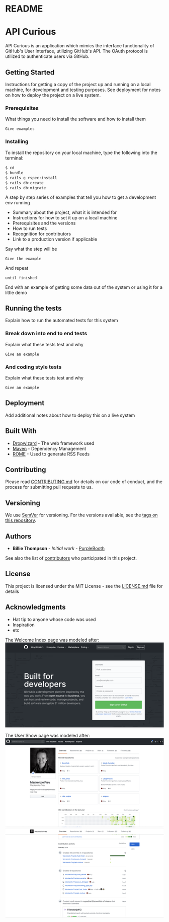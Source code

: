 # README

# API Curious
API Curious is an application which mimics the interface functionality of GitHub's User Interface, utilizing GitHub's API. The OAuth protocol is utilized to authenticate users via GitHub.

## Getting Started

Instructions for getting a copy of the project up and running on a local machine, for development and testing purposes. See deployment for notes on how to deploy the project on a live system.

### Prerequisites

What things you need to install the software and how to install them

```
Give examples
```

### Installing

To install the repository on your local machine, type the following into the terminal:

```
$ cd
$ bundle
$ rails g rspec:install
$ rails db:create
$ rails db:migrate
```

A step by step series of examples that tell you how to get a development env running




- Summary about the project, what it is intended for
- Instructions for how to set it up on a local machine
- Prerequisites and the versions
- How to run tests
- Recognition for contributors
- Link to a production version if applicable

Say what the step will be

```
Give the example
```

And repeat

```
until finished
```

End with an example of getting some data out of the system or using it for a little demo

## Running the tests

Explain how to run the automated tests for this system

### Break down into end to end tests

Explain what these tests test and why

```
Give an example
```

### And coding style tests

Explain what these tests test and why

```
Give an example
```

## Deployment

Add additional notes about how to deploy this on a live system

## Built With

* [Dropwizard](http://www.dropwizard.io/1.0.2/docs/) - The web framework used
* [Maven](https://maven.apache.org/) - Dependency Management
* [ROME](https://rometools.github.io/rome/) - Used to generate RSS Feeds

## Contributing

Please read [CONTRIBUTING.md](https://gist.github.com/PurpleBooth/b24679402957c63ec426) for details on our code of conduct, and the process for submitting pull requests to us.

## Versioning

We use [SemVer](http://semver.org/) for versioning. For the versions available, see the [tags on this repository](https://github.com/your/project/tags).

## Authors

* **Billie Thompson** - *Initial work* - [PurpleBooth](https://github.com/PurpleBooth)

See also the list of [contributors](https://github.com/your/project/contributors) who participated in this project.

## License

This project is licensed under the MIT License - see the [LICENSE.md](LICENSE.md) file for details

## Acknowledgments

* Hat tip to anyone whose code was used
* Inspiration
* etc


The Welcome Index page was modeled after:
![Alt text](./public/github_welcome_index.png?raw=true "GitHub's Welcome Index Page")

The User Show page was modeled after:
![Alt text](./public/github_users_show_01.png?raw=true "GitHub's Welcome Index Page")
![Alt text](./public/github_users_show_02.png?raw=true "GitHub's Welcome Index Page")
